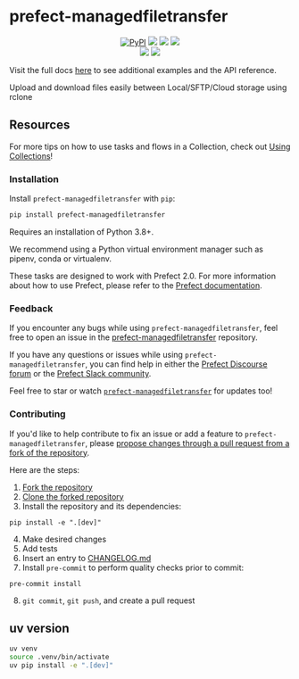# prefect-managedfiletransfer

<p align="center">
    <!--- Insert a cover image here -->
    <!--- <br> -->
    <a href="https://pypi.python.org/pypi/prefect-managedfiletransfer/" alt="PyPI version">
        <img alt="PyPI" src="https://img.shields.io/pypi/v/prefect-managedfiletransfer?color=0052FF&labelColor=090422"></a>
    <a href="https://github.com/ImperialCollegeLondon/prefect-managedfiletransfer/" alt="Stars">
        <img src="https://img.shields.io/github/stars/ImperialCollegeLondon/prefect-managedfiletransfer?color=0052FF&labelColor=090422" /></a>
    <a href="https://pypistats.org/packages/prefect-managedfiletransfer/" alt="Downloads">
        <img src="https://img.shields.io/pypi/dm/prefect-managedfiletransfer?color=0052FF&labelColor=090422" /></a>
    <a href="https://github.com/ImperialCollegeLondon/prefect-managedfiletransfer/pulse" alt="Activity">
        <img src="https://img.shields.io/github/commit-activity/m/ImperialCollegeLondon/prefect-managedfiletransfer?color=0052FF&labelColor=090422" /></a>
    <br>
    <a href="https://prefect-community.slack.com" alt="Slack">
        <img src="https://img.shields.io/badge/slack-join_community-red.svg?color=0052FF&labelColor=090422&logo=slack" /></a>
    <a href="https://discourse.prefect.io/" alt="Discourse">
        <img src="https://img.shields.io/badge/discourse-browse_forum-red.svg?color=0052FF&labelColor=090422&logo=discourse" /></a>
</p>

Visit the full docs [here](https://ImperialCollegeLondon.github.io/prefect-managedfiletransfer) to see additional examples and the API reference.

Upload and download files easily between Local/SFTP/Cloud storage using rclone


<!--- ### Add a real-world example of how to use this Collection here

Offer some motivation on why this helps.

After installing `prefect-managedfiletransfer` and [saving the credentials](#saving-credentials-to-block), you can easily use it within your flows to help you achieve the aforementioned benefits!

```python
from prefect import flow, get_run_logger
```

--->

## Resources

For more tips on how to use tasks and flows in a Collection, check out [Using Collections](https://docs.prefect.io/collections/usage/)!

### Installation

Install `prefect-managedfiletransfer` with `pip`:

```bash
pip install prefect-managedfiletransfer
```

Requires an installation of Python 3.8+.

We recommend using a Python virtual environment manager such as pipenv, conda or virtualenv.

These tasks are designed to work with Prefect 2.0. For more information about how to use Prefect, please refer to the [Prefect documentation](https://docs.prefect.io/).

<!--- ### Saving credentials to block

Note, to use the `load` method on Blocks, you must already have a block document [saved through code](https://docs.prefect.io/concepts/blocks/#saving-blocks) or [saved through the UI](https://docs.prefect.io/ui/blocks/).

Below is a walkthrough on saving block documents through code.

1. Head over to <SERVICE_URL>.
2. Login to your <SERVICE> account.
3. Click "+ Create new secret key".
4. Copy the generated API key.
5. Create a short script, replacing the placeholders (or do so in the UI).

```python
from prefect_managedfiletransfer import Block
Block(api_key="API_KEY_PLACEHOLDER").save("BLOCK_NAME_PLACEHOLDER")
```

Congrats! You can now easily load the saved block, which holds your credentials:

```python
from prefect_managedfiletransfer import Block
Block.load("BLOCK_NAME_PLACEHOLDER")
```

!!! info "Registering blocks"

    Register blocks in this module to
    [view and edit them](https://docs.prefect.io/ui/blocks/)
    on Prefect Cloud:

    ```bash
    prefect block register -m prefect_managedfiletransfer
    ```

A list of available blocks in `prefect-managedfiletransfer` and their setup instructions can be found [here](https://ImperialCollegeLondon.github.io/prefect-managedfiletransfer/blocks_catalog).

--->

### Feedback

If you encounter any bugs while using `prefect-managedfiletransfer`, feel free to open an issue in the [prefect-managedfiletransfer](https://github.com/ImperialCollegeLondon/prefect-managedfiletransfer) repository.

If you have any questions or issues while using `prefect-managedfiletransfer`, you can find help in either the [Prefect Discourse forum](https://discourse.prefect.io/) or the [Prefect Slack community](https://prefect.io/slack).

Feel free to star or watch [`prefect-managedfiletransfer`](https://github.com/ImperialCollegeLondon/prefect-managedfiletransfer) for updates too!

### Contributing

If you'd like to help contribute to fix an issue or add a feature to `prefect-managedfiletransfer`, please [propose changes through a pull request from a fork of the repository](https://docs.github.com/en/pull-requests/collaborating-with-pull-requests/proposing-changes-to-your-work-with-pull-requests/creating-a-pull-request-from-a-fork).

Here are the steps:

1. [Fork the repository](https://docs.github.com/en/get-started/quickstart/fork-a-repo#forking-a-repository)
2. [Clone the forked repository](https://docs.github.com/en/get-started/quickstart/fork-a-repo#cloning-your-forked-repository)
3. Install the repository and its dependencies:
```
pip install -e ".[dev]"
```
4. Make desired changes
5. Add tests
6. Insert an entry to [CHANGELOG.md](https://github.com/ImperialCollegeLondon/prefect-managedfiletransfer/blob/main/CHANGELOG.md)
7. Install `pre-commit` to perform quality checks prior to commit:
```
pre-commit install
```
8. `git commit`, `git push`, and create a pull request



## uv version
```bash
uv venv
source .venv/bin/activate
uv pip install -e ".[dev]"
```